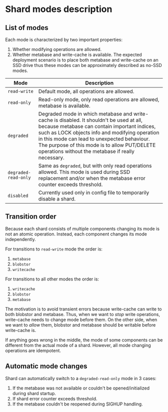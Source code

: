 # Shard modes description

## List of modes

Each mode is characterized by two important properties:
1. Whether modifying operations are allowed.
2. Whether metabase and write-cache is available. 
   The expected deployment scenario is to place both metabase and write-cache on an SSD drive thus these modes
   can be approximately described as no-SSD modes.

| Mode                 | Description                                                                                                                                                                                                                                                                                                                                     |
|----------------------|-------------------------------------------------------------------------------------------------------------------------------------------------------------------------------------------------------------------------------------------------------------------------------------------------------------------------------------------------|
| `read-write`         | Default mode, all operations are allowed.                                                                                                                                                                                                                                                                                                       |
| `read-only`          | Read-only mode, only read operations are allowed, metabase is available.                                                                                                                                                                                                                                                                        |
| `degraded`           | Degraded mode in which metabase and write-cache is disabled. It shouldn't be used at all, because metabase can contain important indices, such as LOCK objects info and modifying operation in this mode can lead to unexpected behaviour. The purpose of this mode is to allow PUT/DELETE operations without the metabase if really necessary. |
| `degraded-read-only` | Same as `degraded`, but with only read operations allowed. This mode is used during SSD replacement and/or when the metabase error counter exceeds threshold.                                                                                                                                                                                   |
| `disabled`           | Currently used only in config file to temporarily disable a shard.                                                                                                                                                                                                                                                                              |

## Transition order

Because each shard consists of multiple components changing its mode is not an atomic operation.
Instead, each component changes its mode independently.

For transitions to `read-write` mode the order is:
1. `metabase`
2. `blobstor`
3. `writecache`

For transitions to all other modes the order is:
1. `writecache`
2. `blobstor`
3. `metabase`

The motivation is to avoid transient errors because write-cache can write to both blobstor and metabase.
Thus, when we want to _stop_ write operations, write-cache needs to change mode before them.
On the other side, when we want to _allow_ them, blobstor and metabase should be writable before write-cache is.

If anything goes wrong in the middle, the mode of some components can be different from the actual mode of a shard.
However, all mode changing operations are idempotent.

## Automatic mode changes

Shard can automatically switch to a `degraded-read-only` mode in 3 cases:
1. If the metabase was not available or couldn't be opened/initialized during shard startup.
2. If shard error counter exceeds threshold.
3. If the metabase couldn't be reopened during SIGHUP handling.